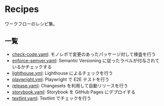 # Recipes

ワークフローのレシピ集。

## 一覧

- [check-code.yaml](./check-code.yaml): モノレポで変更のあったパッケージ対して検査を行う
- [enforce-semver.yaml](./enforce-semver.yaml): Semantic Versioning に従ったラベルが付与されているかチェックする
- [lighthouse.yml](./lighthouse.yml): Lighthouse によるチェックを行う
- [playwright.yml](./playwright.yml): Playwright で E2E テストを行う
- [release.yaml](./release.yaml): Changesets を利用して自動リリースを行う
- [storybook.yaml](./storybook.yaml): Storybook を GitHub Pages にデプロイする
- [textlint.yaml](./textlint.yaml): Textlint でチェックを行う
